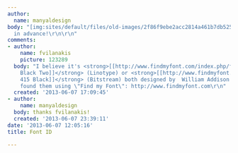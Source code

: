 ```yaml
---
author:
  name: manyaldesign
body: "[img:sites/default/files/old-images/2f86f9ebe2acc2814a461b7db52533b6_6170.jpg]\r\n\r\nThanks
  in advance!\r\n\r\n"
comments:
- author:
    name: fvilanakis
    picture: 123289
  body: "I believe it's <strong>[[http://www.findmyfont.com/index.php/fonts/font-preview?fset=Linotype&ffam=MetroBlack%20LT%20Two%20-%20Regular&fid=142cf6341eccc84db257444e1306a4d3&fsize=60&text=BE%20HAPPY%20BE%20BRIGHT%20BE%20YOU&wrap=2|Metro
    Black Two]]</strong> (Linotype) or <strong>[[http://www.findmyfont.com/index.php/fonts/font-preview?fset=Bitstream&ffam=Geometr415%20Blk%20BT%20-%20Black&fid=da6374675baaca1510223a6441371da3&fsize=60&text=BE%20HAPPY%20BE%20BRIGHT%20BE%20YOU&wrap=2|Geometric
    415 Black]]</strong> (Bitstream) both designed by  William Addison Dwiggins (1929-30)\r\n\r\n------------------\r\nI
    found them using \"Find my Font\": http://www.findmyfont.com\r\n"
  created: '2013-06-07 17:09:45'
- author:
    name: manyaldesign
  body: thanks fvilanakis!
  created: '2013-06-07 23:39:11'
date: '2013-06-07 12:05:16'
title: Font ID

---
```

